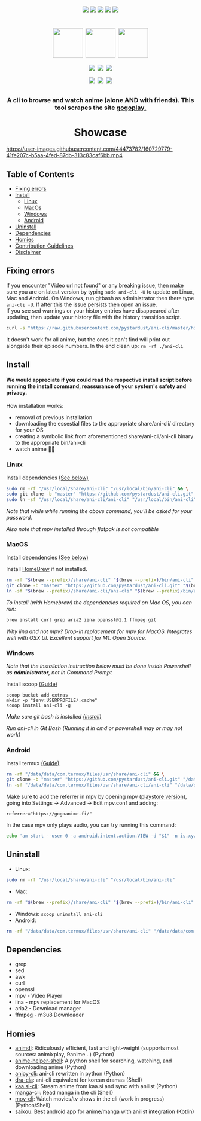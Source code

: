 <p align=center>
<br>
<a href="http://makeapullrequest.com"><img src="https://img.shields.io/badge/PRs-welcome-brightgreen.svg"></a>
<img src="https://img.shields.io/badge/os-linux-brightgreen">
<img src="https://img.shields.io/badge/os-mac-brightgreen">
<img src="https://img.shields.io/badge/os-windows-brightgreen">
<img src="https://img.shields.io/badge/os-android-brightgreen">
<br>
<h1 align="center">
<a href="https://matrix.to/#/#ani-cli:matrix.org"><img src="https://element.io/blog/content/images/2020/07/Logomark---white-on-green.png" width="80"></a>
<a href="https://discord.gg/aqu7GpqVmR"><img src="https://pnggrid.com/wp-content/uploads/2021/05/Discord-Logo-Square-1024x1024.png" width="80"></a>
<a href="https://nightly.revolt.chat/invite/4FKHbs78"><img src="https://developers.revolt.chat/img/logo.png" width="80"></a>
<br>
<a href="https://github.com/port19x"><img src="https://img.shields.io/badge/lead-port19x-lightblue"></a>
<a href="https://github.com/CoolnsX"><img src="https://img.shields.io/badge/maintainer-CoolnsX-blue"></a>
<a href="https://github.com/RaynardGerraldo"><img src="https://img.shields.io/badge/maintainer-RayGL-blue"></a>
<br>
<a href="https://github.com/71zenith"><img src="https://img.shields.io/badge/maintainer-71zenith-blue"></a>
<a href="https://github.com/iamchokerman"><img src="https://img.shields.io/badge/maintainer-iamchokerman-blue"></a>
<a href="https://github.com/Derisis13"><img src="https://img.shields.io/badge/maintainer-Derisis13-blue"></a>

</p>

<h3 align="center">
A cli to browse and watch anime (alone AND with friends). This tool scrapes the site <a href="https://gogoplay5.com">gogoplay.</a>
</h3>
	
<h1 align="center">
	Showcase
</h1>

https://user-images.githubusercontent.com/44473782/160729779-41fe207c-b5aa-4fed-87db-313c83caf6bb.mp4

## Table of Contents

- [Fixing errors](#Fixing-errors)
- [Install](#Installation)
  - [Linux](#Linux)
  - [MacOs](#MacOS)
  - [Windows](#Windows)
  - [Android](#Android)
- [Uninstall](#Uninstall)
- [Dependencies](#Dependencies)
- [Homies](#Homies)
- [Contribution Guidelines](./CONTRIBUTING.md)
- [Disclaimer](./disclaimer.md)

## Fixing errors

If you encounter "Video url not found" or any breaking issue, then make sure you are on latest version by typing
`sudo ani-cli -U` to update on Linux, Mac and Android. On Windows, run gitbash as administrator then there type `ani-cli -U`.
If after this the issue persists then open an issue.
<br>
If you see sed warnings or your history entries have disappeared after updating, then update your history file with the history transition script. 
```sh
curl -s "https://raw.githubusercontent.com/pystardust/ani-cli/master/hist_transition.sh" | sh
```
It doesn't work for all anime, but the ones it can't find will print out alongside their episode numbers. In the end clean up: `rm -rf ./ani-cli`

## Install
#### We would appreciate if you could read the respective install script before running the install command, reassurance of your system's safety and privacy.  

How installation works:
- removal of previous installation
- downloading the essestial files to the appropriate share/ani-cli/ directory for your OS
- creating a symbolic link from aforementioned share/ani-cli/ani-cli binary to the appropriate bin/ani-cli
- watch anime 💪🏻

### Linux

Install dependencies [(See below)](#Dependencies)

```sh
sudo rm -rf "/usr/local/share/ani-cli" "/usr/local/bin/ani-cli" && \
sudo git clone -b "master" "https://github.com/pystardust/ani-cli.git" "/usr/local/share/ani-cli" && \
sudo ln -sf "/usr/local/share/ani-cli/ani-cli" "/usr/local/bin/ani-cli"
```
*Note that while while running the above command, you'll be asked for your password.*

*Also note that mpv installed through flatpak is not compatible*

### MacOS

Install dependencies [(See below)](#Dependencies)

Install [HomeBrew](https://docs.brew.sh/Installation) if not installed.

```sh
rm -rf "$(brew --prefix)/share/ani-cli" "$(brew --prefix)/bin/ani-cli" && \
git clone -b "master" "https://github.com/pystardust/ani-cli.git" "$(brew --prefix)/share/ani-cli" && \
ln -sf "$(brew --prefix)/share/ani-cli/ani-cli" "$(brew --prefix)/bin/ani-cli"
```

*To install (with Homebrew) the dependencies required on Mac OS, you can run:* 

```sh
brew install curl grep aria2 iina openssl@1.1 ffmpeg git
``` 
*Why iina and not mpv? Drop-in replacement for mpv for MacOS. Integrates well with OSX UI. Excellent support for M1. Open Source.*  

### Windows

*Note that the installation instruction below must be done inside 
Powershell as **administrator**, not in Command Prompt*

Install scoop [(Guide)](https://scoop.sh/)
```
scoop bucket add extras
mkdir -p "$env:USERPROFILE/.cache"
scoop install ani-cli -g
```

*Make sure git bash is installed [(Install)](https://git-scm.com/download/win)*

*Run ani-cli in Git Bash (Running it in cmd or powershell may or may not work)*

### Android

Install termux [(Guide)](https://termux.com/)

```sh
rm -rf "/data/data/com.termux/files/usr/share/ani-cli" && \
git clone -b "master" "https://github.com/pystardust/ani-cli.git" "/data/data/com.termux/files/usr/share/ani-cli" && \
ln -sf "/data/data/com.termux/files/usr/share/ani-cli/ani-cli" "/data/data/com.termux/files/usr/bin/ani-cli"
```
Make sure to add the referrer in mpv by opening mpv [(playstore version)](https://play.google.com/store/apps/details?id=is.xyz.mpv), going into Settings -> Advanced -> Edit mpv.conf and adding:

```
referrer="https://gogoanime.fi/"
```

In the case mpv only plays audio, you can try running this command:
```sh
echo 'am start --user 0 -a android.intent.action.VIEW -d "$1" -n is.xyz.mpv/.MPVActivity' > $PREFIX/bin/mpv
```


## Uninstall

* Linux:  
```sh
sudo rm -rf "/usr/local/share/ani-cli" "/usr/local/bin/ani-cli"
```
* Mac:  
```sh
rm -rf "$(brew --prefix)/share/ani-cli" "$(brew --prefix)/bin/ani-cli"
```
* Windows: ```scoop uninstall ani-cli```
* Android:  
```sh
rm -rf "/data/data/com.termux/files/usr/share/ani-cli" "/data/data/com.termux/files/usr/bin/ani-cli"
```

## Dependencies

- grep
- sed
- awk
- curl
- openssl
- mpv - Video Player
- iina - mpv replacement for MacOS
- aria2 - Download manager
- ffmpeg - m3u8 Downloader

## Homies 

* [animdl](https://github.com/justfoolingaround/animdl): Ridiculously efficient, fast and light-weight (supports most sources: animixplay, 9anime...) (Python)
* [anime-helper-shell](https://github.com/Atreyagaurav/anime-helper-shell): A python shell for searching, watching, and downloading anime (Python)
* [anipy-cli](https://github.com/sdaqo/anipy-cli): ani-cli rewritten in python (Python)
* [dra-cla](https://github.com/CoolnsX/dra-cla): ani-cli equivalent for korean dramas (Shell)
* [kaa.si-cli](https://github.com/Soviena/kaa.si-cli): Stream anime from kaa.si and sync with anilist (Python)
* [manga-cli](https://github.com/7USTIN/manga-cli): Read manga in the cli (Shell)
* [mov-cli](https://github.com/mov-cli/mov-cli): Watch movies/tv shows in the cli (work in progress) (Python/Shell)
* [saikou](https://github.com/saikou-app/saikou): Best android app for anime/manga with anilist integration (Kotlin)
